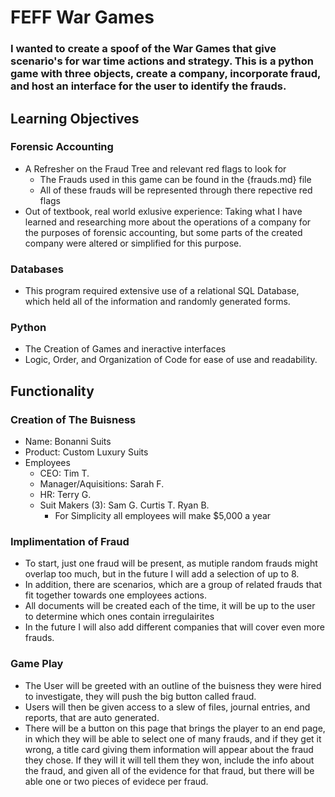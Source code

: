 # FEFF War Games
### I wanted to create a spoof of the War Games that give scenario's for war time actions and strategy. This is a python game with three objects, create a company, incorporate fraud, and host an interface for the user to identify the frauds. 

## Learning Objectives
### Forensic Accounting
- A Refresher on the Fraud Tree and relevant red flags to look for
  - The Frauds used in this game can be found in the {frauds.md} file
  - All of these frauds will be represented through there repective red flags
- Out of textbook, real world exlusive experience: Taking what I have learned and researching more about the operations of a company for the purposes of forensic accounting, but some parts of the created company were altered or simplified for this purpose.
### Databases
- This program required extensive use of a relational SQL Database, which held all of the information and randomly generated forms.
### Python
- The Creation of Games and ineractive interfaces
- Logic, Order, and Organization of Code for ease of use and readability.

## Functionality
### Creation of The Buisness
- Name: Bonanni Suits
- Product: Custom Luxury Suits
- Employees
  - CEO: Tim T.
  - Manager/Aquisitions: Sarah F.
  - HR: Terry G.
  - Suit Makers (3): Sam G. Curtis T. Ryan B.
    - For Simplicity all employees will make $5,000 a year
### Implimentation of Fraud 
- To start, just one fraud will be present, as mutiple random frauds might overlap too much, but in the future I will add a selection of up to 8.
- In addition, there are scenarios, which are a group of related frauds that fit together towards one employees actions.
- All documents will be created each of the time, it will be up to the user to determine which ones contain irregulairites
- In the future I will also add different companies that will cover even more frauds. 
### Game Play
- The User will be greeted with an outline of the buisness they were hired to investigate, they will push the big button called fraud.
- Users will then be given access to a slew of files, journal entries, and reports, that are auto generated.
- There will be a button on this page that brings the player to an end page, in which they will be able to select one of many frauds, and if they get it wrong, a title card giving them information will appear about the fraud they chose. If they will it will tell them they won, include the info about the fraud, and given all of the evidence for that fraud, but there will be able one or two pieces of evidece per fraud.

  
